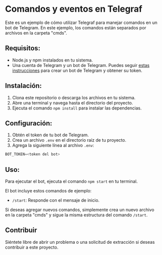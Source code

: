<h1>Comandos y eventos en Telegraf</h1>
Este es un ejemplo de cómo utilizar Telegraf para manejar comandos en un bot de Telegram. En este ejemplo, los comandos están separados por archivos en la carpeta "cmds".

<h2>Requisitos:</h2>

- Node.js y npm instalados en tu sistema.
- Una cuenta de Telegram y un bot de Telegram. Puedes seguir [estas instrucciones](https://core.telegram.org/bots#3-how-do-i-create-a-bot) para crear un bot de Telegram y obtener su token.

<h2>Instalación:</h2>

1. Clona este repositorio o descarga los archivos en tu sistema.
2. Abre una terminal y navega hasta el directorio del proyecto.
3. Ejecuta el comando `npm install` para instalar las dependencias.

<h2>Configuración:</h2>

1. Obtén el token de tu bot de Telegram.
2. Crea un archivo `.env` en el directorio raíz de tu proyecto.
3. Agrega la siguiente línea al archivo `.env`:
```javascript
BOT_TOKEN=<token del bot>
```

<h2>Uso:</h2>

Para ejecutar el bot, ejecuta el comando `npm start` en tu terminal.

El bot incluye estos comandos de ejemplo:

- `/start`: Responde con el mensaje de inicio.

Si deseas agregar nuevos comandos, simplemente crea un nuevo archivo en la carpeta "cmds" y sigue la misma estructura del comando `/start`.


<h2>Contribuir</h2>
Siéntete libre de abrir un problema o una solicitud de extracción si deseas contribuir a este proyecto.
